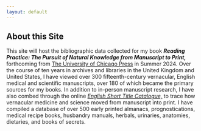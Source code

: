 ```yaml
---
layout: default
---
```


## About this Site

This site will host the bibliographic data collected
for my book ___Reading Practice: The Pursuit of Natural Knowledge from Manuscript to Print,___ forthcoming from [The University of Chicago Press](https://press.uchicago.edu/index.html) in 
Summer 2024. Over the course of ten years in archives and libraries in the United Kingdom
and United States, I have viewed over 300 fifteenth-century vernacular, English medical and scientific
manuscripts, over 180 of which became the primary sources for my books. In addition to in-person
manuscript research, I have also combed through the online [_English Short Title Catalogue,_](http://estc.bl.uk/)
to trace how vernacular medicine and science moved from manuscript into print. I have compiled a database
of over 500 early printed almanacs, prognostications, medical recipe books, husbandry manuals,
herbals, urinaries, anatomies, dietaries, and books of secrets.  






